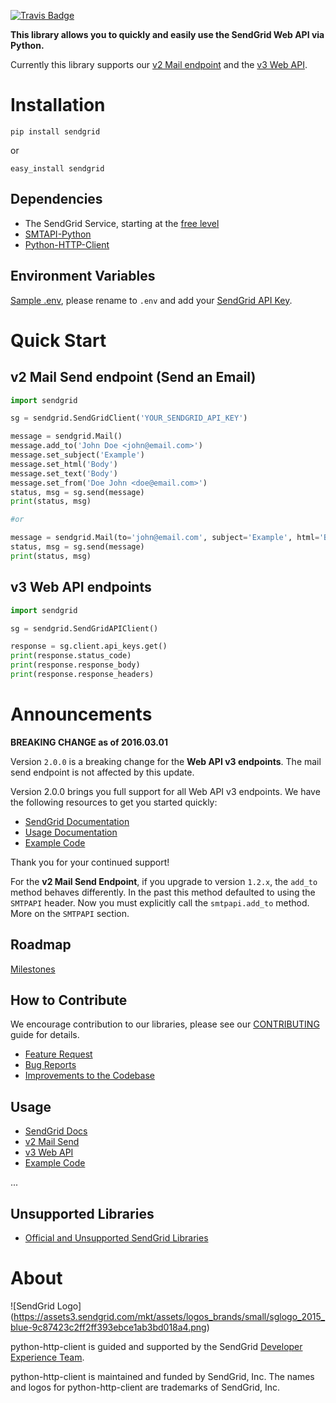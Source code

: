 [![Travis Badge](https://travis-ci.org/sendgrid/python-http-client.svg?branch=master)](https://travis-ci.org/sendgrid/python-http-client)

**This library allows you to quickly and easily use the SendGrid Web API via Python.**

Currently this library supports our [v2 Mail endpoint](https://sendgrid.com/docs/API_Reference/Web_API/mail.html) and the [v3 Web API](https://sendgrid.com/docs/API_Reference/Web_API_v3/index.html).

# Installation

`pip install sendgrid`

or

`easy_install sendgrid`

## Dependencies

- The SendGrid Service, starting at the [free level](https://sendgrid.com/free?source=sendgrid-python)
- [SMTAPI-Python](https://github.com/sendgrid/smtpapi-python)
- [Python-HTTP-Client](https://github.com/sendgrid/python-http-client)

## Environment Variables

[Sample .env](https://github.com/sendgrid/sendgrid-python/blob/python_http_client/.env_sample), please rename to `.env` and add your [SendGrid API Key](https://app.sendgrid.com/settings/api_keys).

# Quick Start

## v2 Mail Send endpoint (Send an Email)

```python
import sendgrid

sg = sendgrid.SendGridClient('YOUR_SENDGRID_API_KEY')

message = sendgrid.Mail()
message.add_to('John Doe <john@email.com>')
message.set_subject('Example')
message.set_html('Body')
message.set_text('Body')
message.set_from('Doe John <doe@email.com>')
status, msg = sg.send(message)
print(status, msg)

#or

message = sendgrid.Mail(to='john@email.com', subject='Example', html='Body', text='Body', from_email='doe@email.com')
status, msg = sg.send(message)
print(status, msg)
```

## v3 Web API endpoints

```python
import sendgrid

sg = sendgrid.SendGridAPIClient()

response = sg.client.api_keys.get()
print(response.status_code)
print(response.response_body)
print(response.response_headers)
```

# Announcements

**BREAKING CHANGE as of 2016.03.01**

Version `2.0.0` is a breaking change for the **Web API v3 endpoints**. The
mail send endpoint is not affected by this update.

Version 2.0.0 brings you full support for all Web API v3 endpoints. We
have the following resources to get you started quickly:

-   [SendGrid
    Documentation](https://sendgrid.com/docs/API_Reference/Web_API_v3/index.html)
-   [Usage
    Documentation](https://github.com/sendgrid/sendgrid-python/blob/master/USAGE.md)
-   [Example
    Code](https://github.com/sendgrid/sendgrid-python/blob/master/examples)

Thank you for your continued support!

For the **v2 Mail Send Endpoint**, if you upgrade to version `1.2.x`, the `add_to` method behaves
differently. In the past this method defaulted to using the `SMTPAPI`
header. Now you must explicitly call the `smtpapi.add_to` method. More
on the `SMTPAPI` section.

## Roadmap

[Milestones](https://github.com/sendgrid/sendgrid-python/milestones)

## How to Contribute

We encourage contribution to our libraries, please see our [CONTRIBUTING](https://github.com/sendgrid/sendgrid-python/blob/master/CONTRIBUTING.md) guide for details.

* [Feature Request](https://github.com/sendgrid/sendgrid-python/blob/master/CONTRIBUTING.md#feature_request)
* [Bug Reports](https://github.com/sendgrid/sendgrid-python/blob/master/CONTRIBUTING.md#submit_a_bug_report)
* [Improvements to the Codebase](https://github.com/sendgrid/sendgrid-python/blob/master/CONTRIBUTING.md#improvements_to_the_codebase)

## Usage

- [SendGrid Docs](https://sendgrid.com/docs/API_Reference/index.html)
- [v2 Mail Send](https://github.com/sendgrid/sendgrid-python/blob/master/USAGE_v2.md)
- [v3 Web API](https://github.com/sendgrid/sendgrid-python/blob/master/USAGE.md)
- [Example Code](https://github.com/sendgrid/sendgrid-python/blob/master/examples)

...

## Unsupported Libraries

- [Official and Unsupported SendGrid Libraries](https://sendgrid.com/docs/Integrate/libraries.html)

# About

![SendGrid Logo]
(https://assets3.sendgrid.com/mkt/assets/logos_brands/small/sglogo_2015_blue-9c87423c2ff2ff393ebce1ab3bd018a4.png)

python-http-client is guided and supported by the SendGrid [Developer Experience Team](mailto:dx@sendgrid.com).

python-http-client is maintained and funded by SendGrid, Inc. The names and logos for python-http-client are trademarks of SendGrid, Inc.







